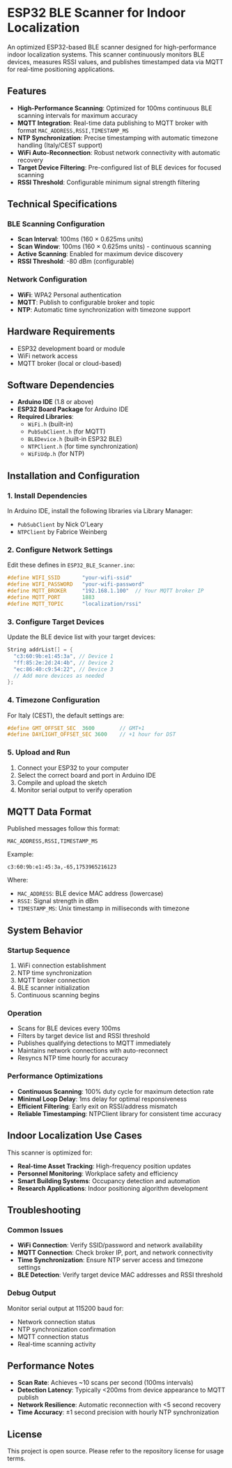 # ESP32 BLE Scanner for Indoor Localization

An optimized ESP32-based BLE scanner designed for high-performance indoor localization systems. This scanner continuously monitors BLE devices, measures RSSI values, and publishes timestamped data via MQTT for real-time positioning applications.

## Features

- **High-Performance Scanning**: Optimized for 100ms continuous BLE scanning intervals for maximum accuracy
- **MQTT Integration**: Real-time data publishing to MQTT broker with format `MAC_ADDRESS,RSSI,TIMESTAMP_MS`
- **NTP Synchronization**: Precise timestamping with automatic timezone handling (Italy/CEST support)
- **WiFi Auto-Reconnection**: Robust network connectivity with automatic recovery
- **Target Device Filtering**: Pre-configured list of BLE devices for focused scanning
- **RSSI Threshold**: Configurable minimum signal strength filtering

## Technical Specifications

### BLE Scanning Configuration
- **Scan Interval**: 100ms (160 × 0.625ms units)
- **Scan Window**: 100ms (160 × 0.625ms units) - continuous scanning
- **Active Scanning**: Enabled for maximum device discovery
- **RSSI Threshold**: -80 dBm (configurable)

### Network Configuration
- **WiFi**: WPA2 Personal authentication
- **MQTT**: Publish to configurable broker and topic
- **NTP**: Automatic time synchronization with timezone support

## Hardware Requirements

- ESP32 development board or module
- WiFi network access
- MQTT broker (local or cloud-based)

## Software Dependencies

- **Arduino IDE** (1.8 or above)
- **ESP32 Board Package** for Arduino IDE
- **Required Libraries**:
  - `WiFi.h` (built-in)
  - `PubSubClient.h` (for MQTT)
  - `BLEDevice.h` (built-in ESP32 BLE)
  - `NTPClient.h` (for time synchronization)
  - `WiFiUdp.h` (for NTP)

## Installation and Configuration

### 1. Install Dependencies
In Arduino IDE, install the following libraries via Library Manager:
- `PubSubClient` by Nick O'Leary
- `NTPClient` by Fabrice Weinberg

### 2. Configure Network Settings
Edit these defines in `ESP32_BLE_Scanner.ino`:

```cpp
#define WIFI_SSID       "your-wifi-ssid"
#define WIFI_PASSWORD   "your-wifi-password"
#define MQTT_BROKER     "192.168.1.100"  // Your MQTT broker IP
#define MQTT_PORT       1883
#define MQTT_TOPIC      "localization/rssi"
```

### 3. Configure Target Devices
Update the BLE device list with your target devices:

```cpp
String addrList[] = {
  "c3:60:9b:e1:45:3a", // Device 1
  "ff:85:2e:2d:24:4b", // Device 2
  "ec:86:40:c9:54:22", // Device 3
  // Add more devices as needed
};
```

### 4. Timezone Configuration
For Italy (CEST), the default settings are:

```cpp
#define GMT_OFFSET_SEC  3600        // GMT+1
#define DAYLIGHT_OFFSET_SEC 3600    // +1 hour for DST
```

### 5. Upload and Run
1. Connect your ESP32 to your computer
2. Select the correct board and port in Arduino IDE
3. Compile and upload the sketch
4. Monitor serial output to verify operation

## MQTT Data Format

Published messages follow this format:
```
MAC_ADDRESS,RSSI,TIMESTAMP_MS
```

Example:
```
c3:60:9b:e1:45:3a,-65,1753965216123
```

Where:
- `MAC_ADDRESS`: BLE device MAC address (lowercase)
- `RSSI`: Signal strength in dBm
- `TIMESTAMP_MS`: Unix timestamp in milliseconds with timezone

## System Behavior

### Startup Sequence
1. WiFi connection establishment
2. NTP time synchronization
3. MQTT broker connection
4. BLE scanner initialization
5. Continuous scanning begins

### Operation
- Scans for BLE devices every 100ms
- Filters by target device list and RSSI threshold
- Publishes qualifying detections to MQTT immediately
- Maintains network connections with auto-reconnect
- Resyncs NTP time hourly for accuracy

### Performance Optimizations
- **Continuous Scanning**: 100% duty cycle for maximum detection rate
- **Minimal Loop Delay**: 1ms delay for optimal responsiveness
- **Efficient Filtering**: Early exit on RSSI/address mismatch
- **Reliable Timestamping**: NTPClient library for consistent time accuracy

## Indoor Localization Use Cases

This scanner is optimized for:
- **Real-time Asset Tracking**: High-frequency position updates
- **Personnel Monitoring**: Workplace safety and efficiency
- **Smart Building Systems**: Occupancy detection and automation
- **Research Applications**: Indoor positioning algorithm development

## Troubleshooting

### Common Issues
- **WiFi Connection**: Verify SSID/password and network availability
- **MQTT Connection**: Check broker IP, port, and network connectivity
- **Time Synchronization**: Ensure NTP server access and timezone settings
- **BLE Detection**: Verify target device MAC addresses and RSSI threshold

### Debug Output
Monitor serial output at 115200 baud for:
- Network connection status
- NTP synchronization confirmation
- MQTT connection status
- Real-time scanning activity

## Performance Notes

- **Scan Rate**: Achieves ~10 scans per second (100ms intervals)
- **Detection Latency**: Typically <200ms from device appearance to MQTT publish
- **Network Resilience**: Automatic reconnection with <5 second recovery
- **Time Accuracy**: ±1 second precision with hourly NTP synchronization

## License

This project is open source. Please refer to the repository license for usage terms.
